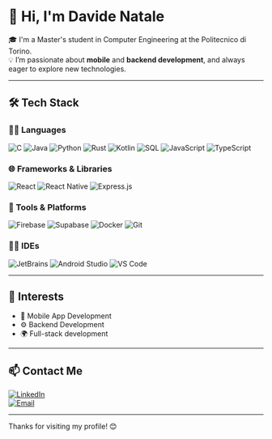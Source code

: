 # 👋 Hi, I'm Davide Natale

🎓 I'm a Master's student in Computer Engineering at the Politecnico di Torino.  
💡 I’m passionate about **mobile** and **backend development**, and always eager to explore new technologies.

---

## 🛠️ Tech Stack

### 👨‍💻 Languages  
![C](https://img.shields.io/badge/C-00599C?style=flat&logo=c&logoColor=white)
![Java](https://img.shields.io/badge/Java-ED8B00?style=flat&logo=openjdk&logoColor=white)
![Python](https://img.shields.io/badge/Python-3776AB?style=flat&logo=python&logoColor=white)
![Rust](https://img.shields.io/badge/Rust-000000?style=flat&logo=rust&logoColor=white)
![Kotlin](https://img.shields.io/badge/Kotlin-7F52FF?style=flat&logo=kotlin&logoColor=white)
![SQL](https://img.shields.io/badge/SQL-4479A1?style=flat&logo=postgresql&logoColor=white)
![JavaScript](https://img.shields.io/badge/JavaScript-F7DF1E?style=flat&logo=javascript&logoColor=black)
![TypeScript](https://img.shields.io/badge/TypeScript-3178C6?style=flat&logo=typescript&logoColor=white)

### 🌐 Frameworks & Libraries  
![React](https://img.shields.io/badge/React-20232A?style=flat&logo=react&logoColor=61DAFB)
![React Native](https://img.shields.io/badge/React_Native-20232A?style=flat&logo=react&logoColor=61DAFB)
![Express.js](https://img.shields.io/badge/Express.js-000000?style=flat&logo=express&logoColor=white)

### 🧰 Tools & Platforms  
![Firebase](https://img.shields.io/badge/Firebase-FFCA28?style=flat&logo=firebase&logoColor=black)
![Supabase](https://img.shields.io/badge/Supabase-3ECF8E?style=flat&logo=supabase&logoColor=black)
![Docker](https://img.shields.io/badge/Docker-2496ED?style=flat&logo=docker&logoColor=white)
![Git](https://img.shields.io/badge/Git-F05032?style=flat&logo=git&logoColor=white)

### 🧑‍💻 IDEs  
![JetBrains](https://img.shields.io/badge/JetBrains_IDE-000000?style=flat&logo=jetbrains&logoColor=white)
![Android Studio](https://img.shields.io/badge/Android_Studio-3DDC84?style=flat&logo=android-studio&logoColor=white)
![VS Code](https://img.shields.io/badge/VS_Code-007ACC?style=flat&logo=visual-studio-code&logoColor=white)

---

## 🚀 Interests
- 📱 Mobile App Development
- ⚙️ Backend Development
- 🌍 Full-stack development

---

## 📫 Contact Me

[![LinkedIn](https://img.shields.io/badge/LinkedIn-0077B5?style=flat&logo=linkedin&logoColor=white)](https://www.linkedin.com/in/natale-davide/)  
[![Email](https://img.shields.io/badge/Email-D14836?style=flat&logo=gmail&logoColor=white)](mailto:davide.natale2000@gmail.com)

---

Thanks for visiting my profile! 😊
